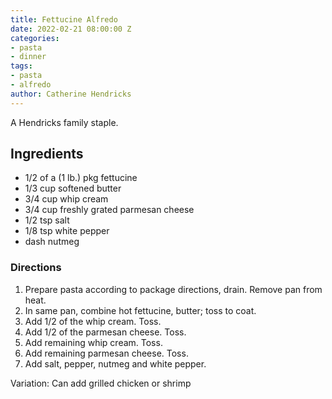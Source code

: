 ```yaml
---
title: Fettucine Alfredo
date: 2022-02-21 08:00:00 Z
categories:
- pasta
- dinner
tags:
- pasta
- alfredo
author: Catherine Hendricks
---
```


A Hendricks family staple. 

## Ingredients
* 1/2 of a (1 lb.) pkg fettucine
* 1/3 cup softened butter
* 3/4 cup whip cream
* 3/4 cup freshly grated parmesan cheese
* 1/2 tsp salt
* 1/8 tsp white pepper
* dash nutmeg

### Directions
1. Prepare pasta according to package directions, drain. Remove pan from heat.
2. In same pan, combine hot fettucine, butter; toss to coat. 
3. Add 1/2 of the whip cream. Toss. 
4. Add 1/2 of the parmesan cheese. Toss. 
5. Add remaining whip cream. Toss. 
6. Add remaining parmesan cheese. Toss. 
7. Add salt, pepper, nutmeg and white pepper. 

Variation: Can add grilled chicken or shrimp